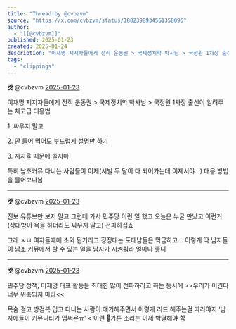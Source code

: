 ```yaml
---
title: "Thread by @cvbzvm"
source: "https://x.com/cvbzvm/status/1882398934561358096"
author:
  - "[[@cvbzvm]]"
published: 2025-01-23
created: 2025-01-24
description: "이재명 지지자들에게 전직 운동권 > 국제정치학 박사님 > 국정원 1차장 출신이 알려주는 채고급 대응법 1. 싸우지 말고 2. 안 들어 먹어도 부드럽게 설명만 하기 3. 지지율 때문에 쫄지마 특히 남초커뮤 다니는 사람들이 이제(시발 두 달이 다 되어"
tags:
  - "clippings"
---
```

**캇** @cvbzvm [2025-01-23](https://x.com/cvbzvm/status/1882398934561358096)

이재명 지지자들에게 전직 운동권 > 국제정치학 박사님 > 국정원 1차장 출신이 알려주는 채고급 대응법

1\. 싸우지 말고

2\. 안 들어 먹어도 부드럽게 설명만 하기

3\. 지지율 때문에 쫄지마

특히 남초커뮤 다니는 사람들이 이제(시발 두 달이 다 되어가는데 이제서야...) 대응 방법을 물어보나봄

---

**캇** @cvbzvm [2025-01-23](https://x.com/cvbzvm/status/1882400373283140029)

진보 유튜브만 보지 말고 그런데 가서 민주당 이런 일 했고 오늘은 누굴 만났고 이런거 (상대방이 욕을 하더라도 싸우지 말고) 전파하십쇼

그래 ㅅㅂ 여자들때매 소외 된거라고 징징대는 도태남들은 먹금하고... 이렇게 딱 남자들이 남초 커뮤에서 할 수 있는 일을 남자가 시켜줘라 얼마나 좋니

---

**캇** @cvbzvm [2025-01-23](https://x.com/cvbzvm/status/1882402281175626228)

민주당 정책, 이재명 대표 활동들 최대한 많이 전파하라고 하는 동시에 >>우리가 이긴다 너무 위축되지 마라<<

목숨 걸고 방검복 입고 다니는 사람이 얘기해주면서 이렇게 리드 해주는걸 따라야지 ‘남자애들이 커뮤니티가 업써욘ㅠ’ < 이런 💩가튼 소리는 이제 박멸해야 함